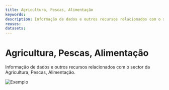 ```yaml
---
title: Agricultura, Pescas, Alimentação
keywords:
description: Informação de dados e outros recursos relacionados com o sector da Agricultura, Pescas, Alimentação.
reuses:
datasets:
---
```

# Agricultura, Pescas, Alimentação

Informação de dados e outros recursos relacionados com o sector da Agricultura, Pescas, Alimentação.

![Exemplo](https://raw.githubusercontent.com/amagovpt/docs.dados.gov.pt/master/img/em_construcao.jpg)
